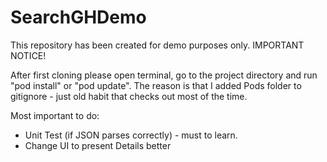 # SearchGHDemo

This repository has been created for demo purposes only.
IMPORTANT NOTICE!

After first cloning please open terminal, go to the project directory and run "pod install" or "pod update". The reason is that I added Pods folder to gitignore - just old habit that checks out most of the time.

Most important to do:
- Unit Test (if JSON parses correctly) - must to learn.
- Change UI to present Details better

